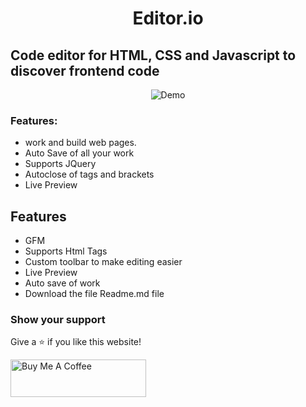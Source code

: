 <div align="center">

# Editor.io

</div>

## Code editor for HTML, CSS and Javascript to discover frontend code

<div align="center">
  <img alt="Demo" src="./src/Assets/web.gif"/>
</div>

### Features:

- work and build web pages.
- Auto Save of all your work
- Supports JQuery
- Autoclose of tags and brackets
- Live Preview

## Features

- GFM
- Supports Html Tags
- Custom toolbar to make editing easier
- Live Preview
- Auto save of work
- Download the file Readme.md file

### Show your support

Give a ⭐ if you like this website!

<a href="https://bmc.link/admongd99" target="_blank"><img src="https://cdn.buymeacoffee.com/buttons/v2/default-violet.png" alt="Buy Me A Coffee" height= "60px" width= "217px" ></a>
